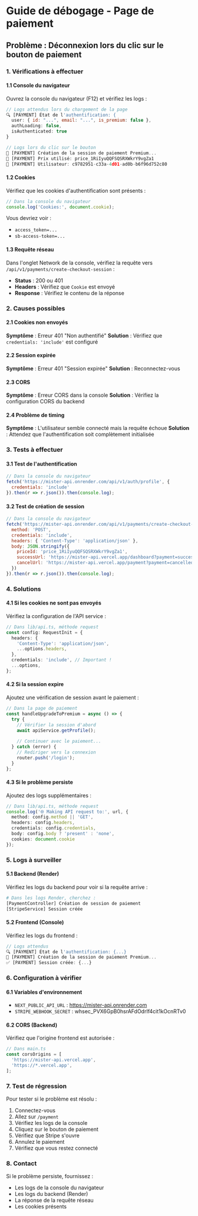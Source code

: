 # Guide de débogage - Page de paiement

## Problème : Déconnexion lors du clic sur le bouton de paiement

### 1. Vérifications à effectuer

#### 1.1 Console du navigateur
Ouvrez la console du navigateur (F12) et vérifiez les logs :

```javascript
// Logs attendus lors du chargement de la page
🔍 [PAYMENT] État de l'authentification: {
  user: { id: "...", email: "...", is_premium: false },
  authLoading: false,
  isAuthenticated: true
}

// Logs lors du clic sur le bouton
🚀 [PAYMENT] Création de la session de paiement Premium...
🚀 [PAYMENT] Prix utilisé: price_1RiIyuQQFSQSRXWkrY9vgZa1
🚀 [PAYMENT] Utilisateur: c9782951-c33a-4d01-ad0b-b6f96d752c80
```

#### 1.2 Cookies
Vérifiez que les cookies d'authentification sont présents :

```javascript
// Dans la console du navigateur
console.log('Cookies:', document.cookie);
```

Vous devriez voir :
- `access_token=...`
- `sb-access-token=...`

#### 1.3 Requête réseau
Dans l'onglet Network de la console, vérifiez la requête vers `/api/v1/payments/create-checkout-session` :

- **Status** : 200 ou 401
- **Headers** : Vérifiez que `Cookie` est envoyé
- **Response** : Vérifiez le contenu de la réponse

### 2. Causes possibles

#### 2.1 Cookies non envoyés
**Symptôme** : Erreur 401 "Non authentifié"
**Solution** : Vérifiez que `credentials: 'include'` est configuré

#### 2.2 Session expirée
**Symptôme** : Erreur 401 "Session expirée"
**Solution** : Reconnectez-vous

#### 2.3 CORS
**Symptôme** : Erreur CORS dans la console
**Solution** : Vérifiez la configuration CORS du backend

#### 2.4 Problème de timing
**Symptôme** : L'utilisateur semble connecté mais la requête échoue
**Solution** : Attendez que l'authentification soit complètement initialisée

### 3. Tests à effectuer

#### 3.1 Test de l'authentification
```javascript
// Dans la console du navigateur
fetch('https://mister-api.onrender.com/api/v1/auth/profile', {
  credentials: 'include'
}).then(r => r.json()).then(console.log);
```

#### 3.2 Test de création de session
```javascript
// Dans la console du navigateur
fetch('https://mister-api.onrender.com/api/v1/payments/create-checkout-session', {
  method: 'POST',
  credentials: 'include',
  headers: { 'Content-Type': 'application/json' },
  body: JSON.stringify({
    priceId: 'price_1RiIyuQQFSQSRXWkrY9vgZa1',
    successUrl: 'https://mister-api.vercel.app/dashboard?payment=success',
    cancelUrl: 'https://mister-api.vercel.app/payment?payment=cancelled'
  })
}).then(r => r.json()).then(console.log);
```

### 4. Solutions

#### 4.1 Si les cookies ne sont pas envoyés
Vérifiez la configuration de l'API service :

```typescript
// Dans lib/api.ts, méthode request
const config: RequestInit = {
  headers: {
    'Content-Type': 'application/json',
    ...options.headers,
  },
  credentials: 'include', // Important !
  ...options,
};
```

#### 4.2 Si la session expire
Ajoutez une vérification de session avant le paiement :

```typescript
// Dans la page de paiement
const handleUpgradeToPremium = async () => {
  try {
    // Vérifier la session d'abord
    await apiService.getProfile();
    
    // Continuer avec le paiement...
  } catch (error) {
    // Rediriger vers la connexion
    router.push('/login');
  }
};
```

#### 4.3 Si le problème persiste
Ajoutez des logs supplémentaires :

```typescript
// Dans lib/api.ts, méthode request
console.log('🌐 Making API request to:', url, {
  method: config.method || 'GET',
  headers: config.headers,
  credentials: config.credentials,
  body: config.body ? 'present' : 'none',
  cookies: document.cookie
});
```

### 5. Logs à surveiller

#### 5.1 Backend (Render)
Vérifiez les logs du backend pour voir si la requête arrive :

```bash
# Dans les logs Render, cherchez :
[PaymentController] Création de session de paiement
[StripeService] Session créée
```

#### 5.2 Frontend (Console)
Vérifiez les logs du frontend :

```javascript
// Logs attendus
🔍 [PAYMENT] État de l'authentification: {...}
🚀 [PAYMENT] Création de la session de paiement Premium...
✅ [PAYMENT] Session créée: {...}
```

### 6. Configuration à vérifier

#### 6.1 Variables d'environnement
- `NEXT_PUBLIC_API_URL` : https://mister-api.onrender.com
- `STRIPE_WEBHOOK_SECRET` : whsec_PVX6GpB0hsrAFdOdrIf4cit1kOcnRTv0

#### 6.2 CORS (Backend)
Vérifiez que l'origine frontend est autorisée :

```typescript
// Dans main.ts
const corsOrigins = [
  'https://mister-api.vercel.app',
  'https://*.vercel.app',
];
```

### 7. Test de régression

Pour tester si le problème est résolu :

1. Connectez-vous
2. Allez sur `/payment`
3. Vérifiez les logs de la console
4. Cliquez sur le bouton de paiement
5. Vérifiez que Stripe s'ouvre
6. Annulez le paiement
7. Vérifiez que vous restez connecté

### 8. Contact

Si le problème persiste, fournissez :
- Les logs de la console du navigateur
- Les logs du backend (Render)
- La réponse de la requête réseau
- Les cookies présents 